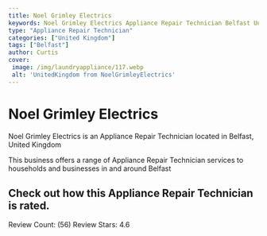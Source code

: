 ```yaml
---
title: Noel Grimley Electrics
keywords: Noel Grimley Electrics Appliance Repair Technician Belfast United Kingdom 
type: "Appliance Repair Technician"
categories: ["United Kingdom"]
tags: ["Belfast"]
author: Curtis
cover:
 image: /img/laundryappliance/117.webp
 alt: 'UnitedKingdom from NoelGrimleyElectrics'
---
```


# Noel Grimley Electrics
Noel Grimley Electrics is an Appliance Repair Technician located in Belfast, United Kingdom

This business offers a range of Appliance Repair Technician services to households and businesses in and around Belfast

## Check out how this Appliance Repair Technician is rated.
Review Count: (56)
Review Stars: 4.6
